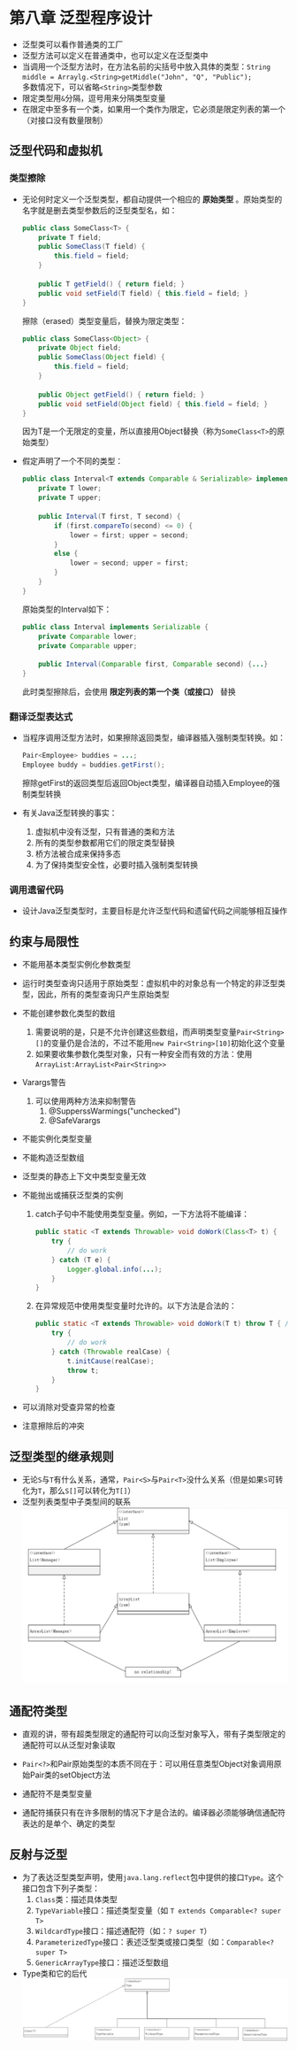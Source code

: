 # 第八章 泛型程序设计

+ 泛型类可以看作普通类的工厂
+ 泛型方法可以定义在普通类中，也可以定义在泛型类中
+ 当调用一个泛型方法时，在方法名前的尖括号中放入具体的类型：`String middle = Arraylg.<String>getMiddle("John", "Q", "Public");`</br>
多数情况下，可以省略`<String>`类型参数
+ 限定类型用`&`分隔，逗号用来分隔类型变量
+ 在限定中至多有一个类，如果用一个类作为限定，它必须是限定列表的第一个（对接口没有数量限制）

## 泛型代码和虚拟机

### 类型擦除

+ 无论何时定义一个泛型类型，都自动提供一个相应的 **原始类型** 。原始类型的名字就是删去类型参数后的泛型类型名，如：

    ```java
    public class SomeClass<T> {
        private T field;
        public SomeClass(T field) {
            this.field = field;
        }

        public T getField() { return field; }
        public void setField(T field) { this.field = field; }
    }
    ```

    擦除（erased）类型变量后，替换为限定类型：

    ```java
    public class SomeClass<Object> {
        private Object field;
        public SomeClass(Object field) {
            this.field = field;
        }

        public Object getField() { return field; }
        public void setField(Object field) { this.field = field; }
    }
    ```

    因为T是一个无限定的变量，所以直接用Object替换（称为`SomeClass<T>`的原始类型）
+ 假定声明了一个不同的类型：

    ```java
    public class Interval<T extends Comparable & Serializable> implements Serializable {
        private T lower;
        private T upper;

        public Interval(T first, T second) {
            if (first.compareTo(second) <= 0) {
                lower = first; upper = second;
            }
            else {
                lower = second; upper = first;
            }
        }
    }
    ```

    原始类型的Interval如下：

    ```java
    public class Interval implements Serializable {
        private Comparable lower;
        private Comparable upper;

        public Interval(Comparable first, Comparable second) {...}
    }
    ```

    此时类型擦除后，会使用 **限定列表的第一个类（或接口）** 替换

### 翻译泛型表达式

+ 当程序调用泛型方法时，如果擦除返回类型，编译器插入强制类型转换。如：

    ```java
    Pair<Employee> buddies = ...;
    Employee buddy = buddies.getFirst();
    ```

    擦除getFirst的返回类型后返回Object类型，编译器自动插入Employee的强制类型转换

+ 有关Java泛型转换的事实：
    1. 虚拟机中没有泛型，只有普通的类和方法
    2. 所有的类型参数都用它们的限定类型替换
    3. 桥方法被合成来保持多态
    4. 为了保持类型安全性，必要时插入强制类型转换

### 调用遗留代码

+ 设计Java泛型类型时，主要目标是允许泛型代码和遗留代码之间能够相互操作

## 约束与局限性

+ 不能用基本类型实例化参数类型
+ 运行时类型查询只适用于原始类型：虚拟机中的对象总有一个特定的非泛型类型，因此，所有的类型查询只产生原始类型
+ 不能创建参数化类型的数组
    1. 需要说明的是，只是不允许创建这些数组，而声明类型变量`Pair<String>[]`的变量仍是合法的，不过不能用`new Pair<String>[10]`初始化这个变量
    2. 如果要收集参数化类型对象，只有一种安全而有效的方法：使用`ArrayList:ArrayList<Pair<String>>`
+ Varargs警告</br>
    1. 可以使用两种方法来抑制警告
       1. @SupperssWarmings("unchecked")
       2. @SafeVarargs
+ 不能实例化类型变量
+ 不能构造泛型数组
+ 泛型类的静态上下文中类型变量无效
+ 不能抛出或捕获泛型类的实例
    1. catch子句中不能使用类型变量。例如，一下方法将不能编译：

        ```java
        public static <T extends Throwable> void doWork(Class<T> t) {
            try {
                // do work
            } catch (T e) {
                Logger.global.info(...);
            }
        }
        ```

    2. 在异常规范中使用类型变量时允许的。以下方法是合法的：

        ```java
        public static <T extends Throwable> void doWork(T t) throw T { // OK
            try {
                // do work
            } catch (Throwable realCase) {
                t.initCause(realCase);
                throw t;
            }
        }
        ```

+ 可以消除对受查异常的检查
+ 注意擦除后的冲突

## 泛型类型的继承规则

+ 无论`S`与`T`有什么关系，通常，`Pair<S>`与`Pair<T>`没什么关系（但是如果`S`可转化为`T`，那么`S[]`可以转化为`T[]`）
+ 泛型列表类型中子类型间的联系</br>
![avatar](../images/泛型列表类型中子类型间的关系.png)

## 通配符类型

+ 直观的讲，带有超类型限定的通配符可以向泛型对象写入，带有子类型限定的通配符可以从泛型对象读取

+ `Pair<?>`和Pair原始类型的本质不同在于：可以用任意类型Object对象调用原始Pair类的setObject方法
+ 通配符不是类型变量
+ 通配符捕获只有在许多限制的情况下才是合法的。编译器必须能够确信通配符表达的是单个、确定的类型

## 反射与泛型

+ 为了表达泛型类型声明，使用`java.lang.reflect`包中提供的接口`Type`。这个接口包含下列子类型：
    1. `Class`类：描述具体类型
    2. `TypeVariable`接口：描述类型变量（如 `T extends Comparable<? super T>`
    3. `WildcardType`接口：描述通配符（如：`? super T`）
    4. `ParameterizedType`接口：表述泛型类或接口类型（如：`Comparable<? super T>`
    5. `GenericArrayType`接口：描述泛型数组
+ Type类和它的后代</br>
![avatar](../images/Type类和它的后代.png)
